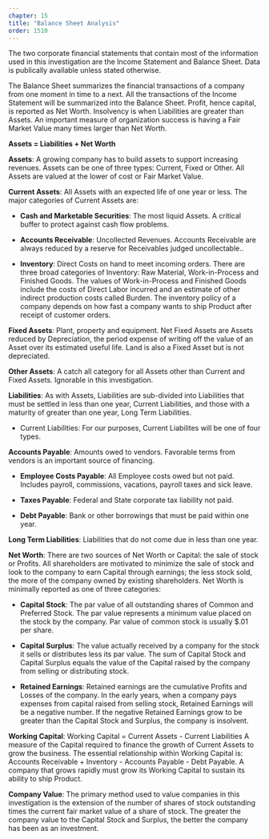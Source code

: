 ```yaml
---
chapter: 15
title: "Balance Sheet Analysis"
order: 1510
---
```


The two corporate financial statements that contain most of the information used in this investigation are the Income Statement and Balance Sheet. Data is publically available unless stated otherwise.

The Balance Sheet summarizes the financial transactions of a company from one moment in time to a next. All the transactions of the Income Statement will be summarized into the Balance Sheet. Profit, hence capital, is reported as Net Worth. Insolvency is when Liabilities are greater than Assets. An important measure of organization success is having a Fair Market Value many times larger than Net Worth.

**Assets = Liabilities + Net Worth**

**Assets**: A growing company has to build assets to support increasing revenues. Assets can be one of three types: Current, Fixed or Other. All Assets are valued at the lower of cost or Fair Market Value.

**Current Assets**: All Assets with an expected life of one year or less. The major categories of Current Assets are:

- **Cash and Marketable Securities**: The most liquid Assets. A critical buffer to protect against cash flow problems.

- **Accounts Receivable**: Uncollected Revenues. Accounts Receivable are always reduced by a reserve for Receivables judged uncollectable..

- **Inventory**: Direct Costs on hand to meet incoming orders. There are three broad categories of Inventory: Raw Material, Work-in-Process and Finished Goods. The values of Work-in-Process and Finished Goods include the costs of Direct Labor incurred and an estimate of other indirect production costs called Burden. The inventory policy of a company depends on how fast a company wants to ship Product after receipt of customer orders.

**Fixed Assets**: Plant, property and equipment. Net Fixed Assets are Assets reduced by Depreciation, the period expense of writing off the value of an Asset over its estimated useful life. Land is also a Fixed Asset but is not depreciated.

**Other Assets**: A catch all category for all Assets other than Current and Fixed Assets. Ignorable in this investigation.

**Liabilities**: As with Assets, Liabilities are sub-divided into Liabilities that must be settled in less than one year, Current Liabilities, and those with a maturity of greater than one year, Long Term Liabilities.

- Current Liabilities: For our purposes, Current Liabilites will be one of four   types.

**Accounts Payable**: Amounts owed to vendors. Favorable terms from vendors is an important source of financing.

- **Employee Costs Payable**: All Employee costs owed but not paid. Includes payroll, commissions, vacations, payroll taxes and sick leave.

- **Taxes Payable**: Federal and State corporate tax liability not paid.

- **Debt Payable**: Bank or other borrowings that must be paid within one year.

**Long Term Liabilities**: Liabilities that do not come due in less than one year.

**Net Worth**: There are two sources of Net Worth or Capital: the sale of stock or Profits. All shareholders are motivated to minimize the sale of stock and look to the company to earn Capital through earnings; the less stock sold, the more of the company owned by existing shareholders. Net Worth is minimally reported as one of three categories:

- **Capital Stock**: The par value of all outstanding shares of Common and Preferred Stock. The par value represents a minimum value placed on the stock by the company. Par value of common stock is usually $.01 per share.

- **Capital Surplus**: The value actually received by a company for the stock it sells or distributes less its par value. The sum of Capital Stock and Capital Surplus equals the value of the Capital raised by the company from selling or distributing stock.

- **Retained Earnings**: Retained earnings are the cumulative Profits and Losses of the company. In the early years, when a company pays expenses from capital raised from selling stock, Retained Earnings will be a negative number. If the negative Retained Earnings grow to be greater than the Capital Stock and Surplus, the company is insolvent.

**Working Capital**:  Working Capital = Current Assets - Current Liabilities
A measure of the Capital required to finance the growth of Current Assets to grow the business. The essential relationship within Working Capital is: Accounts Receivable + Inventory - Accounts Payable - Debt Payable. A company that grows rapidly must grow its Working Capital to sustain its ability to ship Product.

**Company Value**: The primary method used to value companies in this investigation is the extension of the number of shares of stock outstanding times the current fair market value of a share of stock. The greater the company value to the Capital Stock and Surplus, the better the company has been as an investment.

